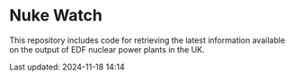 # Nuke Watch

This repository includes code for retrieving the latest information available on the output of EDF nuclear power plants in the UK.

Last updated: 2024-11-18 14:14